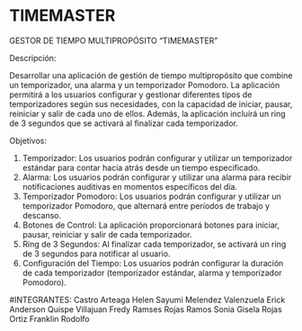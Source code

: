 # TIMEMASTER
GESTOR DE TIEMPO MULTIPROPÓSITO “TIMEMASTER”

Descripción:

Desarrollar una aplicación de gestión de tiempo multipropósito que combine un temporizador, una alarma y un temporizador Pomodoro. La aplicación permitirá a los usuarios configurar y gestionar diferentes tipos de temporizadores según sus necesidades, con la capacidad de iniciar, pausar, reiniciar y salir de cada uno de ellos. Además, la aplicación incluirá un ring de 3 segundos que se activará al finalizar cada temporizador.

Objetivos:
1. Temporizador: Los usuarios podrán configurar y utilizar un temporizador estándar para contar hacia atrás desde un tiempo especificado.
2. Alarma: Los usuarios podrán configurar y utilizar una alarma para recibir notificaciones auditivas en momentos específicos del día.
3. Temporizador Pomodoro: Los usuarios podrán configurar y utilizar un temporizador Pomodoro, que alternará entre períodos de trabajo y
descanso.
4. Botones de Control: La aplicación proporcionará botones para iniciar, pausar, reiniciar y salir de cada temporizador.
5. Ring de 3 Segundos: Al finalizar cada temporizador, se activará un ring de 3 segundos para notificar al usuario.
6. Configuración del Tiempo: Los usuarios podrán configurar la duración de cada temporizador (temporizador estándar, alarma y temporizador
Pomodoro).

#INTEGRANTES:
Castro Arteaga Helen Sayumi
Melendez Valenzuela Erick Anderson
Quispe Villajuan Fredy Ramses
Rojas Ramos Sonia Gisela
Rojas Ortiz  Franklin Rodolfo
